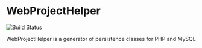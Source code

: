 WebProjectHelper
================
[![Build Status](https://travis-ci.org/cyrilperrin/WebProjectHelper.svg?branch=master)](https://travis-ci.org/cyrilperrin/WebProjectHelper)

WebProjectHelper is a generator of persistence classes for PHP and MySQL
